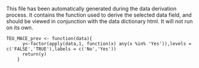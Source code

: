 This file has been automatically generated during the data derivation process.
It contains the function used to derive the selected data field, and should be viewed in conjunction with the data dictionary html.
It will not run on its own.


```
TEU_MACE_prev <- function(data){
      y<-factor(apply(data,1, function(x) any(x %in% 'Yes')),levels = c('FALSE','TRUE'),labels = c('No','Yes'))
      return(y)
    }
```


